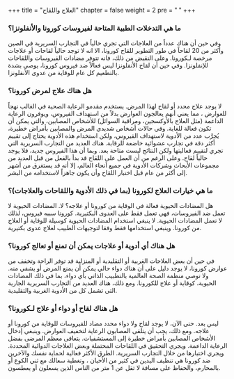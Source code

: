 +++
title = "العلاج واللقاح"
chapter = false
weight = 2
pre = "<b> </b>"
+++

### ما هي التدخلات الطبية المتاحة لفيروسات كورونا والأنفلونزا؟ 
وفي حين أن هناك عدداً من العلاجات التي تجري حالياً في التجارب السريرية في الصين وأكثر من 20 لقاحاً في طور التطوير للقاح كورونا، الا انه لا توجد حالياً لقاحات أو علاجات مرخصة لـكورونا.   وعلى النقيض من ذلك، فانه تتوفر مضادات الفيروسات واللقاحات للإنفلونزا. وفي حين أن لقاح الأنفلونزا ليس فعالاً ضد فيروس كورونا، يوصى بشدة بالتطعيم كل عام للوقاية من عدوى الأنفلونزا.

### هل هناك علاج لمرض كورونا؟ 
لا يوجد علاج محدد أو لقاح لهذا المرض.
يستخدم مقدمو الرعاية الصحية في الغالب نهجاً للعوارض ، مما يعني أنهم يعالجون العوارض بدلاً من استهداف الفيروس، ويوفرون الرعاية الداعمة (مثل العلاج بالأوكسجين، ومراقبة السوائل) للأشخاص المصابين، والتي يمكن أن تكون فعالة للغاية.
وفي حالات أشخاص شديدي المرض والمصابين بأمراض خطيرة، يُجرَّب عدد من الأدوية لاستهداف الفيروس، ولكن استخدام هذه الأدوية يحتاج إلى تقييم أكثر دقة في تجارب عشوائية خاضعة للرقابة. هناك العديد من التجارب السريرية التي تجري لتقييم فعاليتها ولكن النتائج ليست متاحة بعد.
وبما أن هذا الفيروس جديد، فلا يوجد حالياً لقاح. وعلى الرغم من أن العمل على اللقاح قد بدأ بالفعل من قبل العديد من مجموعات الأبحاث وشركات الأدوية في جميع أنحاء العالم، إلا أنه قد يستغرق من أشهر إلى أكثر من عام قبل اختبار اللقاح وأن يكون جاهزاً لاستخدامه من البشر.

### ما هي خيارات العلاج لكورونا (بما في ذلك الأدوية واللقاحات والعلاجات)؟
هل المضادات الحيوية فعالة في الوقاية من كورونا أو علاجه؟ لا. المضادات الحيوية لا تعمل ضد الفيروسات، فهي تعمل فقط على العدوى البكتيرية. كورونا سببه فيروس، لذلك لا تعمل المضادات الحيوية. لا ينبغي استخدام المضادات الحيوية كوسيلة للوقاية أو العلاج من كورونا. وينبغي استخدامها فقط وفقا لتوجيهات الطبيب لعلاج عدوى بكتيرية.

### هل هناك أي أدوية أو علاجات يمكن أن تمنع أو تعالج كورونا؟  
في حين أن بعض العلاجات الغربية أو التقليدية أو المنزلية قد توفر الراحة وتخفف من عوارض كورونا، لا يوجد دليل على أن هناك دواء حالي يمكن أن يمنع المرض أو يشفي منه. ولا توصي منظمة الصحة العالمية بالتطبيب الذاتي بأي دواء، بما في ذلك المضادات الحيوية، كوقاية أو علاج للكورونا. ومع ذلك، هناك العديد من التجارب السريرية الجارية التي تشمل كل من الأدوية الغربية والتقليدية.
### هل هناك لقاح أو دواء أو علاج لـكورونا؟
ليس بعد. حتى الآن، لا يوجد لقاح ولا دواء محدد مضاد للفيروسات للوقاية من كورونا أو علاجه. ومع ذلك، يجب أن يتلقى المصابون الرعاية لتخفيف العوارض. وينبغي إدخال الأشخاص المصابين بأمراض خطيرة إلى المستشفيات. يتعافى معظم المرضى بفضل الرعاية الداعمة.
ويجري التحقيق في اللقاحات المحتملة وبعض العلاجات الدوائية المحددة. ويجري اختبارها من خلال التجارب السريرية.
الطرق الأكثر فعالية لحماية نفسك والآخرين ضد كورونا هي تنظيف اليدين في كثير من الأحيان ، وتغطية سعالك مع ثني الكوع أو بالمحارم، والحفاظ على مسافة لا تقل عن 1 متر من الناس الذين يسعلون أو يعطسون.
